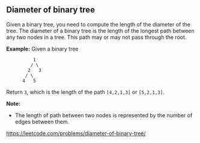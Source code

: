 Diameter of binary tree
-----------------------

Given a binary tree, you need to compute the length of the diameter of the tree. The diameter of a binary tree is the length of the longest path between any two nodes in a tree. This path may or may not pass through the root.

**Example:**
Given a binary tree
``` 
          1
         / \
        2   3
       / \     
      4   5    
```
Return `3`, which is the length of the path `[4,2,1,3]` or `[5,2,1,3]`.

**Note:** 
- The length of path between two nodes is represented by the number of edges between them.

https://leetcode.com/problems/diameter-of-binary-tree/
